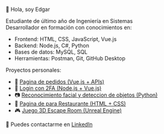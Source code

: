 👋 Hola, soy Edgar

Estudiante de último año de Ingeniería en Sistemas  
Desarrollador en formación con conocimientos en:  
- Frontend: HTML, CSS, JavaScript, Vue.js  
- Backend: Node.js, C#, Python
- Bases de datos: MySQL, SQL  
- Herramientas: Postman, Git, GitHub Desktop  

Proyectos personales:
- 🧾 [Pagina de pedidos (Vue.js + APIs)]()
- 🔐 [Login con 2FA (Node.js + Vue.js)]()
- 📷 [Reconocimiento facial y deteccion de objetos (Python)]()
- 🍕 [Pagina de para Restaurante (HTML + CSS)](https://github.com/EdgarDLA/Pagina-Restaurante.git)
- 🎮 [Juego 3D Escape Room (Unreal Engine)](https://github.com/EdgarDLA/VON.git)

🔗 Puedes contactarme en [LinkedIn](www.linkedin.com/in/edgardla)
